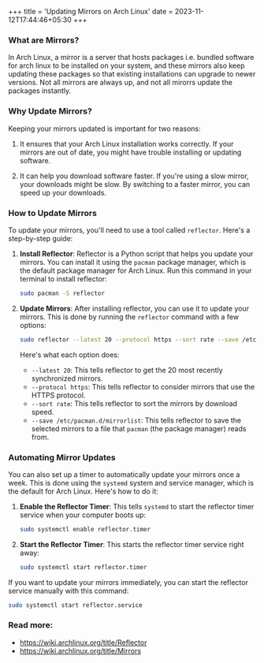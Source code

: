 +++
title = 'Updating Mirrors on Arch Linux'
date = 2023-11-12T17:44:46+05:30
+++

### What are Mirrors?

In Arch Linux, a mirror is a server that hosts packages i.e. bundled software for arch linux to be installed on your system, and these mirrors also keep updating these packages so that existing installations can upgrade to newer versions. Not all mirrors are always up, and not all mirorrs update the packages instantly. 

### Why Update Mirrors?

Keeping your mirrors updated is important for two reasons:

1. It ensures that your Arch Linux installation works correctly. If your mirrors are out of date, you might have trouble installing or updating software.

2. It can help you download software faster. If you're using a slow mirror, your downloads might be slow. By switching to a faster mirror, you can speed up your downloads.

### How to Update Mirrors

To update your mirrors, you'll need to use a tool called `reflector`. Here's a step-by-step guide:

1. **Install Reflector**: Reflector is a Python script that helps you update your mirrors. You can install it using the `pacman` package manager, which is the default package manager for Arch Linux. Run this command in your terminal to install reflector:

   ```bash
   sudo pacman -S reflector
   ```

2. **Update Mirrors**: After installing reflector, you can use it to update your mirrors. This is done by running the `reflector` command with a few options:

   ```bash
   sudo reflector --latest 20 --protocol https --sort rate --save /etc/pacman.d/mirrorlist
   ```

   Here's what each option does:

   - `--latest 20`: This tells reflector to get the 20 most recently synchronized mirrors.
   - `--protocol https`: This tells reflector to consider mirrors that use the HTTPS protocol.
   - `--sort rate`: This tells reflector to sort the mirrors by download speed.
   - `--save /etc/pacman.d/mirrorlist`: This tells reflector to save the selected mirrors to a file that `pacman` (the package manager) reads from.

### Automating Mirror Updates

You can also set up a timer to automatically update your mirrors once a week. This is done using the `systemd` system and service manager, which is the default for Arch Linux. Here's how to do it:

1. **Enable the Reflector Timer**: This tells `systemd` to start the reflector timer service when your computer boots up:

   ```bash
   sudo systemctl enable reflector.timer
   ```

2. **Start the Reflector Timer**: This starts the reflector timer service right away:

   ```bash
   sudo systemctl start reflector.timer
   ```

If you want to update your mirrors immediately, you can start the reflector service manually with this command:

```bash
sudo systemctl start reflector.service
```

### Read more:
- https://wiki.archlinux.org/title/Reflector
- https://wiki.archlinux.org/title/Mirrors
